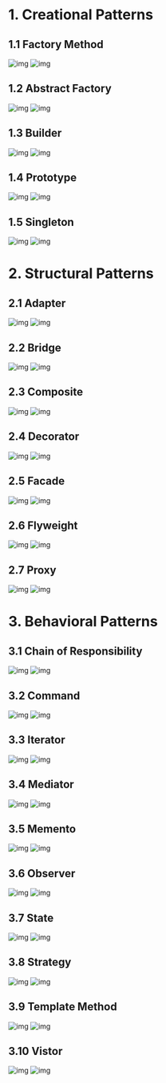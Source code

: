 # 1. Creational Patterns
##   1.1 Factory Method 
![img](factory-method-zh.png)
![img](1.1structure-indexed.png)
<div STYLE="page-break-after: always;"></div>

##   1.2 Abstract Factory 
![img](abstract-factory.png)
![img](1.2structure-indexed.png)
<div STYLE="page-break-after: always;"></div>


##   1.3 Builder
![img](builder.png)
![img](1.3structure-indexed.png)
<div STYLE="page-break-after: always;"></div>


## 1.4 Prototype
![img](prototype.png)
![img](1.4structure-indexed.png)
<div STYLE="page-break-after: always;"></div>


## 1.5 Singleton
![img](singleton.png)
![img](1.5structure-zh-indexed.png)
<div STYLE="page-break-after: always;"></div>




# 2. Structural Patterns
## 2.1 Adapter
![img](adapter-zh.png)
![img](2.1structure-object-adapter-indexed.png)
<div STYLE="page-break-after: always;"></div>


## 2.2 Bridge
![img](bridge.png)
![img](2.2structure-zh-indexed.png)
<div STYLE="page-break-after: always;"></div>


## 2.3 Composite
![img](composite.png)
![img](2.3structure-zh-indexed.png)
<div STYLE="page-break-after: always;"></div>


## 2.4 Decorator
![img](decorator.png)
![img](2.4structure-indexed.png)
<div STYLE="page-break-after: always;"></div>


## 2.5 Facade
![img](facade.png)
![img](2.5structure-indexed.png)
<div STYLE="page-break-after: always;"></div>


## 2.6 Flyweight
![img](flyweight-zh.png)
![img](2.6structure-indexed.png)
<div STYLE="page-break-after: always;"></div>


## 2.7 Proxy
![img](proxy.png)
![img](2.7structure-indexed.png)
<div STYLE="page-break-after: always;"></div>



# 3. Behavioral Patterns
## 3.1 Chain of Responsibility
![img](chain-of-responsibility.png)
![img](3.1structure-indexed.png)
<div STYLE="page-break-after: always;"></div>



## 3.2 Command
![img](command-zh.png)
![img](3.2structure-indexed.png)
<div STYLE="page-break-after: always;"></div>


## 3.3 Iterator
![img](iterator-zh.png)
![img](3.3structure-indexed.png)
<div STYLE="page-break-after: always;"></div>


## 3.4 Mediator
![img](mediator.png)
![img](3.4structure-indexed.png)
<div STYLE="page-break-after: always;"></div>


## 3.5 Memento
![img](memento-zh.png)
![img](3.5structure3-indexed.png)
<div STYLE="page-break-after: always;"></div>


## 3.6 Observer
![img](observer.png)
![img](3.6structure-indexed.png)
<div STYLE="page-break-after: always;"></div>


## 3.7 State
![img](state-zh.png)
![img](3.7structure-zh-indexed.png)
<div STYLE="page-break-after: always;"></div>


## 3.8 Strategy
![img](strategy.png)
![img](3.8structure-indexed.png)
<div STYLE="page-break-after: always;"></div>


## 3.9 Template Method
![img](template-method.png)
![img](3.9structure-indexed.png)
<div STYLE="page-break-after: always;"></div>


## 3.10 Vistor
![img](visitor.png)
![img](3.10structure-zh-indexed.png)

